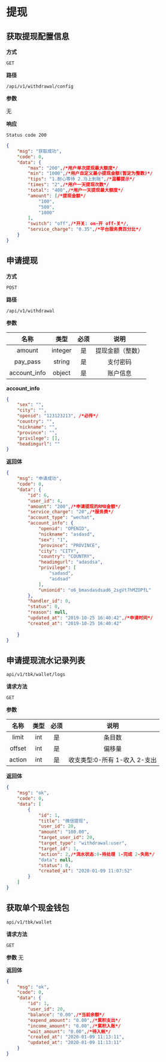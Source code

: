 # 提现

## 获取提现配置信息

**方式**

`GET`

**路径**

`/api/v1/withdrawal/config`

**参数**

无

**响应**

`Status code 200`

```json
{
    "msg": "获取成功",
    "code": 0,
    "data": {
        "max": "200",/*用户单次提现最大额度*/
        "min": "1000",/*用户自定义最小提现金额(暂定为整数)*/
        "tips": "1.耐心等待 2.马上到账",/*温馨提示*/
        "times": "2",/*用户一天提现次数*/
        "total": "400",/*用户一天提现最大额度*/
        "amount": [/*提现金额*/
            "100",
            "500",
            "1000"
        ],
        "switch": "off",/*开关: on-开 off-关*/,
        "service_charge": "0.35",/*平台服务费百分比*/
    }
}
```

## 申请提现

**方式**

`POST`

**路径**

`/api/v1/withdrawal`

**参数**

|  名称  |  类型  | 必须 |                                   说明                                    |
| :----: | :----: | :--: | :-----------------------------------------------------------------------: |
| amount | integer |  是  |       提现金额（整数）               |
| pay_pass | string |  是  |       支付密码               |
| account_info | object |  是  |       账户信息              |

**account_info**

```json
{
    "sex": "", 
    "city": "", 
    "openid": "123123213", /*必传*/
    "country": "", 
    "nickname": "", 
    "province": "", 
    "privilege": [], 
    "headimgurl": ""
}
```


**返回体**

```json
{
    "msg": "申请成功",
    "code": 0,
    "data": {
        "id": 6,
        "user_id": 4,
        "amount": "200",/*申请提现的RMB金额*/
        "service_charge": "20",/*服务费*/
        "account_type": "wechat",
        "account_info": {
            "openid": "OPENID",
            "nickname": "asdasd",
            "sex": "1",
            "province": "PROVINCE",
            "city": "CITY",
            "country": "COUNTRY",
            "headimgurl": "adasdsa",
            "privilege": [
                "sadasd",
                "asdsad"
            ],
            "unionid": "o6_bmasdasdsad6_2sgVt7hMZOPfL"
        },
        "handler_id": 0,
        "status": 0,
        "reason": null,
        "updated_at": "2019-10-25 16:40:42",/*申请时间*/
        "created_at": "2019-10-25 16:40:42"
       
    }
}
```


## 申请提现流水记录列表

`api/v1/tbk/wallet/logs`

**请求方法**

`GET`

**参数**

|  名称  |  类型  | 必须 |                                   说明                                    |
| :----: | :----: | :--: | :-----------------------------------------------------------------------: |
| limit | int |  是  | 条目数 |
| offset | int |  是  | 偏移量 |
| action | int |  是  | 收支类型:0-所有 1-收入 2-支出  |


**返回体**

```json
{
    "msg": "ok",
    "code": 0,
    "data": [
        {
            "id": 1,
            "title": "微信提现",
            "user_id": 20,
            "amount": "100.00",
            "target_user_id": 20,
            "target_type": "withdrawal:user",
            "target_id": 1,
            "action": 2,/*流水状态:0-待处理 1-完成 2-失败*/
            "data": null,
            "status": 0,
            "created_at": "2020-01-09 11:07:52"
        }
    ]
}
```



## 获取单个现金钱包

`api/v1/tbk/wallet`

**请求方法**

`GET`

**参数**
无


**返回体**

```json
{
    "msg": "ok",
    "code": 0,
    "data": {
        "id": 1,
        "user_id": 20,
        "balance": "0.00",/*当前余额*/
        "expend_amount": "0.00",/*累积支出*/
        "income_amount": "0.00",/*累积入账*/
        "wait_amount": "0.00",/*待入帐*/
        "created_at": "2020-01-09 11:13:11",
        "updated_at": "2020-01-09 11:13:11"
    }
}
```



